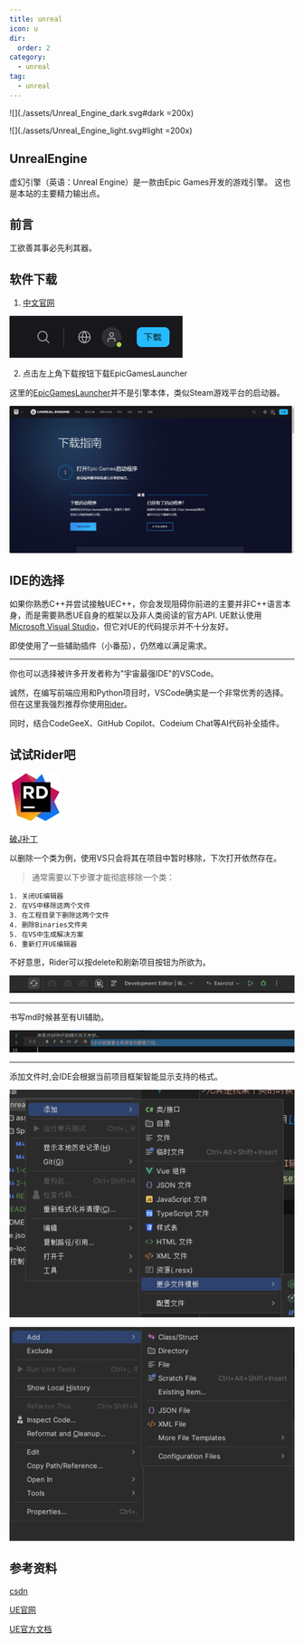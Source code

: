 ```yaml
---
title: unreal
icon: u
dir:
  order: 2
category:
  - unreal
tag:
  - unreal
---
```



![](./assets/Unreal_Engine_dark.svg#dark =200x)

![](./assets/Unreal_Engine_light.svg#light =200x)

## UnrealEngine

虚幻引擎（英语：Unreal Engine）是一款由Epic Games开发的游戏引擎。
<ChatMessage avatar="../assets/emoji/blzt.png" :avatarWidth="40">
这也是本站的主要精力输出点。
</ChatMessage>

## 前言

工欲善其事必先利其器。

## 软件下载

1. [中文官网]("https://www.unrealengine.com/zh-CN/)

![](assets%2Fdownload-step1.png)

2. 点击左上角下载按钮下载EpicGamesLauncher

<ChatMessage avatar="../assets/emoji/hx.png" :avatarWidth="40">
这里的<a href="https://store.epicgames.com/zh-CN/">EpicGamesLauncher</a>并不是引擎本体，类似Steam游戏平台的启动器。
</ChatMessage>


![Download-Step2.jpg](assets%2Fdownload-step2.jpg)


## IDE的选择
如果你熟悉C++并尝试接触UEC++，你会发现阻碍你前进的主要并非C++语言本身，而是需要熟悉UE自身的框架以及非人类阅读的官方API.
UE默认使用[Microsoft Visual Studio](https://visualstudio.microsoft.com/zh-hans/downloads/)，但它对UE的代码提示并不十分友好。

<ChatMessage avatar="../assets/emoji/bqb (4).png" :avatarWidth="40">
即使使用了一些辅助插件（小番茄），仍然难以满足需求。
</ChatMessage>

<hr>

你也可以选择被许多开发者称为"宇宙最强IDE"的VSCode。

诚然，在编写前端应用和Python项目时，VSCode确实是一个非常优秀的选择。但在这里我强烈推荐你使用[Rider](https://www.jetbrains.com/zh-cn/rider/)。

<ChatMessage avatar="../assets/emoji/bqb (1).png" :avatarWidth="40" alignLeft>
同时，结合CodeGeeX、GitHub Copilot、Codeium Chat等AI代码补全插件。
</ChatMessage>

## 试试Rider吧

![](assets%2Frider-ide_cB2pr.png)

[破J补丁](https://3.jetbra.in/)

以删除一个类为例，使用VS只会将其在项目中暂时移除，下次打开依然存在。

>通常需要以下步骤才能彻底移除一个类：

``` text
1. 关闭UE编辑器
2. 在VS中移除这两个文件
3. 在工程目录下删除这两个文件
4. 删除Binaries文件夹
5. 在VS中生成解决方案
6. 重新打开UE编辑器
```

<ChatMessage avatar="../assets/emoji/bqb (3).png" :avatarWidth="40">
不好意思，Rider可以按delete和刷新项目按钮为所欲为。
</ChatMessage>

![](assets%2FA-REFRESH.png)

<hr>

<ChatMessage avatar="../assets/emoji/bqb (2).png" :avatarWidth="40" alignLeft>
书写md时候甚至有UI辅助。
</ChatMessage>

![](assets%2Fmdtip.png)

<hr>

<ChatMessage avatar="../assets/emoji/bqb (6).png" :avatarWidth="40">
添加文件时,会IDE会根据当前项目框架智能显示支持的格式。
</ChatMessage>

![前端框架时](assets%2Fcodetemple.png)

![UECPP项目](assets%2FUEPROG.jpg)

## 参考资料
[csdn]("https://blog.csdn.net/Cappuccino_jay/article/details/129683370")

[UE官网]("https://www.unrealengine.com/zh-CN/download")

[UE官方文档]("https://docs.unrealengine.com/5.2/zh-CN/")